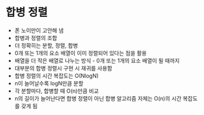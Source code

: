 # 합병 정렬
- 폰 노이만이 고안해 냄
- 합병과 정렬의 조합
- 더 정확히는 분할, 정렬, 합병
- 0개 또는 1개의 요소 배열이 이미 정렬되어 있다는 점을 활용
- 배열을 더 작은 배열로 나누는 방식 - 0개 또는 1개의 요소 배열이 될 때까지
- 대부분의 합병 정렬시 구현 시 재귀를 사용함
- 합병 정렬의 시간 복잡도는 O(NlogN)
- n이 늘어날수록 logN만큼 분할
- 각 분할마다, 합병할 때 O(n)만큼 비교
- n의 길이가 늘어난다면 합병 정렬이 아닌 합병 알고리즘 자체는 O(n)의 시간 복잡도를 갖게 됨